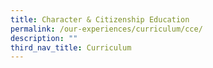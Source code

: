 ```yaml
---
title: Character & Citizenship Education
permalink: /our-experiences/curriculum/cce/
description: ""
third_nav_title: Curriculum
---
```

